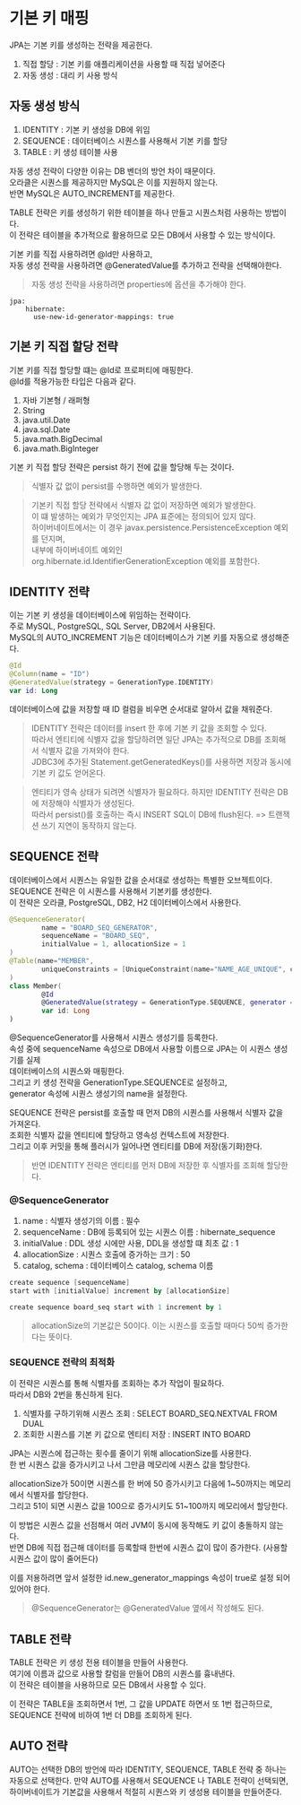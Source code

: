 # 기본 키 매핑

JPA는 기본 키를 생성하는 전략을 제공한다.

1. 직접 할당 : 기본 키를 애플리케이션을 사용할 때 직접 넣어준다
2. 자동 생성 : 대리 키 사용 방식

## 자동 생성 방식

1. IDENTITY : 기본 키 생성을 DB에 위임
2. SEQUENCE : 데이터베이스 시퀀스를 사용해서 기본 키를 할당
3. TABLE : 키 생성 테이블 사용

자동 생성 전략이 다양한 이유는 DB 벤더의 방언 차이 때문이다.   
오라클은 시퀀스를 제공하지만 MySQL은 이를 지원하지 않는다.   
반면 MySQL은 AUTO_INCREMENT를 제공한다.

TABLE 전략은 키를 생성하기 위한 테이블을 하나 만들고 시퀀스처럼 사용하는 방법이다.   
이 전략은 테이블을 추가적으로 활용하므로 모든 DB에서 사용할 수 있는 방식이다.

기본 키를 직접 사용하려면 @Id만 사용하고,   
자동 생성 전략을 사용하려면 @GeneratedValue를 추가하고 전략을 선택해야한다.

> 자동 생성 전략을 사용하려면 properties에 옵션을 추가해야 한다.

```properties
jpa:
    hibernate:
      use-new-id-generator-mappings: true
```

## 기본 키 직접 할당 전략

기본 키를 직접 할당할 떄는 @Id로 프로퍼티에 매핑한다.   
@Id를 적용가능한 타입은 다음과 같다.

1. 자바 기본형 / 래퍼형
2. String
3. java.util.Date
4. java.sql.Date
5. java.math.BigDecimal
6. java.math.BigInteger

기본 키 직접 할당 전략은 persist 하기 전에 값을 할당해 두는 것이다.

> 식별자 값 없이 persist를 수행하면 예외가 발생한다.

> 기본키 직접 할당 전략에서 식별자 값 없이 저장하면 예외가 발생한다.   
> 이 떄 발생하는 예외가 무엇인지는 JPA 표준에는 정의되어 있지 않다.  
> 하이버네이트에서는 이 경우 javax.persistence.PersistenceException 예외를 던지며,   
> 내부에 하이버네이트 예외인 org.hibernate.id.IdentifierGenerationException 예외를 포함한다.

## IDENTITY 전략

이는 기본 키 생성을 데이터베이스에 위임하는 전략이다.   
주로 MySQL, PostgreSQL, SQL Server, DB2에서 사용된다.   
MySQL의 AUTO_INCREMENT 기능은 데이터베이스가 기본 키를 자동으로 생성해준다.

```kotlin
@Id
@Column(name = "ID")
@GeneratedValue(strategy = GenerationType.IDENTITY)
var id: Long
```  

데이터베이스에 값을 저장할 때 ID 컬럼을 비우면 순서대로 알아서 값을 채워준다.

> IDENTITY 전략은 데이터를 insert 한 후에 기본 키 값을 조회할 수 있다.   
> 따라서 엔티티에 식별자 값을 할당하려면 일단 JPA는 추가적으로 DB를 조회해서 식별자 값을 가져와야 한다.   
> JDBC3에 추가된 Statement.getGeneratedKeys()를 사용하면 저장과 동시에 기본 키 값도 얻어온다.

> 엔티티가 영속 상태가 되려면 식별자가 필요하다.
> 하지만 IDENTITY 전략은 DB에 저장해야 식별자가 생성된다.      
> 따라서 persist()를 호출하는 즉시 INSERT SQL이 DB에 flush된다. => 트랜잭션 쓰기 지연이 동작하지 않는다.

## SEQUENCE 전략

데이터베이스에서 시퀀스는 유일한 값을 순서대로 생성하는 특별한 오브젝트이다.   
SEQUENCE 전략은 이 시퀀스를 사용해서 기본키를 생성한다.   
이 전략은 오라클, PostgreSQL, DB2, H2 데이터베이스에서 사용한다.

```kotlin
@SequenceGenerator(
        name = "BOARD_SEQ_GENERATOR",
        sequenceName = "BOARD_SEQ",
        initialValue = 1, allocationSize = 1
)
@Table(name="MEMBER",
        uniqueConstraints = [UniqueConstraint(name="NAME_AGE_UNIQUE", columnNames = ["NAME", "AGE"])]
)
class Member(
        @Id
        @GeneratedValue(strategy = GenerationType.SEQUENCE, generator = "BOARD_SEQ_GENERATOR")
        var id: Long
)
```   
@SequenceGenerator를 사용해서 시퀀스 생성기를 등록한다.   
속성 중에 sequenceName 속성으로 DB에서 사용할 이름으로 JPA는 이 시퀀스 생성기를 실제   
데이터베이스의 시퀀스와 매핑한다.   
그리고 키 생성 전략을 GenerationType.SEQUENCE로 설정하고,   
generator 속성에 시퀀스 생성기의 name을 설정한다.

SEQUENCE 전략은 persist를 호출할 때 먼저 DB의 시퀀스를 사용해서 식별자 값을 가져온다.   
조회한 식별자 값을 엔티티에 할당하고 영속성 컨텍스트에 저장한다.   
그리고 이후 커밋을 통해 플러시가 일어나면 엔티티를 DB에 저장(동기화)한다.

> 반면 IDENTITY 전략은 엔티티를 먼저 DB에 저장한 후 식별자를 조회해 할당한다.

### @SequenceGenerator
1. name : 식별자 생성기의 이름 : 필수
2. sequenceName : DB에 등록되어 있는 시퀀스 이름 : hibernate_sequence
3. initialValue : DDL 생성 시에만 사용, DDL을 생성할 떄 최초 값 : 1
4. allocationSize : 시퀀스 호출에 증가하는 크기 : 50
5. catalog, schema : 데이터베이스 catalog, schema 이름

```kotlin
create sequence [sequenceName]
start with [initialValue] increment by [allocationSize]

create sequence board_seq start with 1 increment by 1
```   

> allocationSize의 기본값은 50이다. 이는 시퀀스를 호출할 때마다 50씩 증가한다는 뜻이다.

### SEQUENCE 전략의 최적화

이 전략은 시퀀스를 통해 식별자를 조회하는 추가 작업이 필요하다.   
따라서 DB와 2번을 통신하게 된다.

1. 식별자를 구하기위해 시퀀스 조회 : SELECT BOARD_SEQ.NEXTVAL FROM DUAL
2. 조회한 시퀀스를 기본 키 값으로 엔티티 저장 : INSERT INTO BOARD

JPA는 시퀀스에 접근하는 횟수를 줄이기 위해 allocationSize를 사용한다.   
한 번 시퀀스 값을 증가시키고 나서 그만큼 메모리에 시퀀스 값을 할당한다.

allocationSize가 50이면 시퀀스를 한 버에 50 증가시키고
다음에 1~50까지는 메모리에서 식별자를 할당한다.   
그리고 51이 되면 시퀀스 값을 100으로 증가시키도 51~100까지 메모리에서 할당한다.

이 방법은 시퀀스 값을 선점해서 여러 JVM이 동시에 동작해도 키 값이 충돌하지 않는다.   
반면 DB에 직접 접근해 데이터를 등록할때 한번에 시퀀스 값이 많이 증가한다.
(사용할 시퀀스 값이 많이 줄어든다)

이를 저용하려면 앞서 설정한 id.new_generator_mappings 속성이 true로 설정 되어있어야 한다.

> @SequenceGenerator는 @GeneratedValue 옆에서 작성해도 된다.

## TABLE 전략

TABLE 전략은 키 생성 전용 테이블을 만들어 사용한다.   
여기에 이름과 값으로 사용할 칼럼을 만들어 DB의 시퀀스를 흉내낸다.   
이 전략은 테이블을 사용하므로 모든 DB에서 사용할 수 있다.

이 전략은 TABLE을 조회하면서 1번, 그 값을 UPDATE 하면서 또 1번 접근하므로,
SEQUENCE 전략에 비하여 1번 더 DB를 조회하게 된다.

## AUTO 전략

AUTO는 선택한 DB의 방언에 따라 IDENTITY, SEQUENCE, TABLE 전략 중 하나는 자동으로 선택한다.
만약 AUTO를 사용해서 SEQUENCE 나 TABLE 전략이 선택되면,   
하이버네이트가 기본값을 사용해서 적절히 시퀀스와 키 생성용 테이블을 만들어준다.   

   
